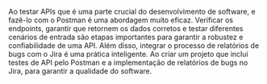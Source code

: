 Ao testar APIs que é uma parte crucial do desenvolvimento de software, e fazê-lo com o Postman é uma abordagem muito eficaz. Verificar os endpoints, garantir que retornem os dados corretos e testar diferentes cenários de entrada são etapas importantes para garantir a robustez e confiabilidade de uma API. Além disso, integrar o processo de relatórios de bugs com o Jira é uma prática inteligente. Ao criar um projeto que inclui testes de API pelo Postman e a implementação de relatórios de bugs no Jira, para garantir a qualidade do software.
